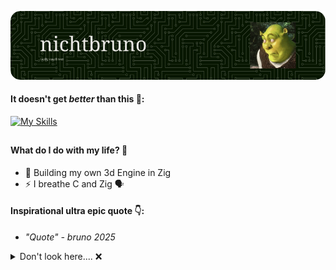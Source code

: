 ![Header](./github-header-image.png)

#### It doesn't get _better_ than this 🤫:
[![My Skills](https://skillicons.dev/icons?i=c,zig,lua,r,latex)](https://skillicons.dev)
##

#### What do I do with my life? 🤔
- 🔧 Building my own 3d Engine in Zig
- ⚡ I breathe C and Zig 🗣️

#### Inspirational ultra epic quote 👇:
- _"Quote" - bruno 2025_

<details>
  <summary>Don't look here.... ❌</summary>

  #### I use vim btw 🗿
</details>
